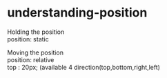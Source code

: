 # understanding-position

Holding the position </br>
position: static

Moving the position </br>
position: relative </br>
top : 20px; (available 4 direction(top,bottom,right,left)
